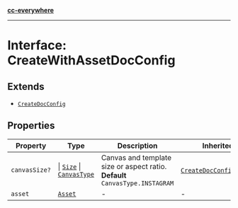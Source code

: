 [**cc-everywhere**](../../../../../../index.md)

***

# Interface: CreateWithAssetDocConfig

## Extends

- [`CreateDocConfig`](create-doc-config.md)

## Properties

| Property | Type | Description | Inherited from |
| ------ | ------ | ------ | ------ |
| `canvasSize?` | \| [`Size`](../../../asset-types/interfaces/size.md) \| [`CanvasType`](../../../layout-types/enumerations/canvas-type.md) | Canvas and template size or aspect ratio. **Default** `CanvasType.INSTAGRAM` | [`CreateDocConfig`](create-doc-config.md).[`canvasSize`](create-doc-config.md#canvassize) |
| `asset` | [`Asset`](../../../asset-types/type-aliases/asset.md) | - | - |
